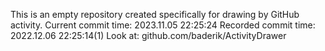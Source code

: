 This is an empty repository created specifically for drawing by GitHub activity.
Current commit time: 2023.11.05 22:25:24
Recorded commit time: 2022.12.06 22:25:14(1)
Look at: github.com/baderik/ActivityDrawer
